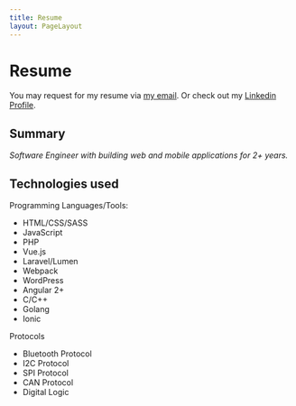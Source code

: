 ```yaml
---
title: Resume
layout: PageLayout
---
```


# Resume

You may request for my resume via [my email](mailto:creativenobu@outlook.com?subject=%5BRequest%5D). Or check out my
[Linkedin Profile](https://linkedin.com/in/arnoldjchand/).

## Summary
_Software Engineer with building web and mobile applications for 2+ years._

## Technologies used

Programming Languages/Tools:

+ HTML/CSS/SASS
+ JavaScript
+ PHP
+ Vue.js
+ Laravel/Lumen
+ Webpack
+ WordPress
+ Angular 2+
+ C/C++
+ Golang
+ Ionic

Protocols

+ Bluetooth Protocol
+ I2C Protocol
+ SPI Protocol
+ CAN Protocol
+ Digital Logic
